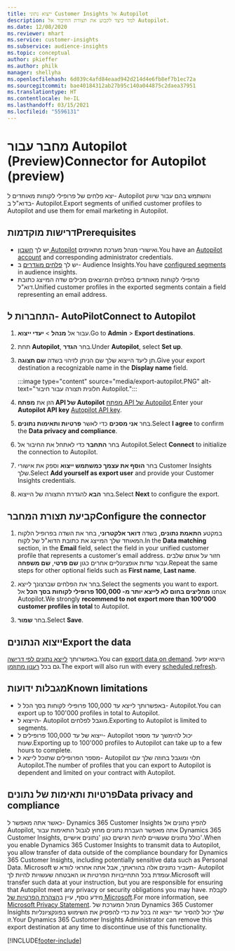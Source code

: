 ```yaml
---
title: ייצוא נתוני Customer Insights אל Autopilot
description: למד כיצד לקבוע את תצורת החיבור אל Autopilot.
ms.date: 12/08/2020
ms.reviewer: mhart
ms.service: customer-insights
ms.subservice: audience-insights
ms.topic: conceptual
author: pkieffer
ms.author: philk
manager: shellyha
ms.openlocfilehash: 6d039c4afd84eaad942d214d4e6fb8ef7b1ec72a
ms.sourcegitcommit: bae40184312ab27b95c140a044875c2daea37951
ms.translationtype: HT
ms.contentlocale: he-IL
ms.lasthandoff: 03/15/2021
ms.locfileid: "5596131"
---
```

# <a name="connector-for-autopilot-preview"></a><span data-ttu-id="4ee6f-103">מחבר עבור Autopilot‏ (Preview)</span><span class="sxs-lookup"><span data-stu-id="4ee6f-103">Connector for Autopilot (preview)</span></span>

<span data-ttu-id="4ee6f-104">יצא פלחים של פרופילי לקוחות מאוחדים ל- Autopilot והשתמש בהם עבור שיווק בדוא"ל ב- Autopilot.</span><span class="sxs-lookup"><span data-stu-id="4ee6f-104">Export segments of unified customer profiles to Autopilot and use them for email marketing in Autopilot.</span></span> 

## <a name="prerequisites"></a><span data-ttu-id="4ee6f-105">דרישות מוקדמות</span><span class="sxs-lookup"><span data-stu-id="4ee6f-105">Prerequisites</span></span>

-   <span data-ttu-id="4ee6f-106">יש לך [חשבון Autopilot](https://www.autopilothq.com/) ואישורי מנהל מערכת מתאימים.</span><span class="sxs-lookup"><span data-stu-id="4ee6f-106">You have an [Autopilot account](https://www.autopilothq.com/) and corresponding administrator credentials.</span></span>
-   <span data-ttu-id="4ee6f-107">יש לך [פלחים מוגדרים](segments.md) ב- Audience Insights.</span><span class="sxs-lookup"><span data-stu-id="4ee6f-107">You have [configured segments](segments.md) in audience insights.</span></span>
-   <span data-ttu-id="4ee6f-108">פרופילי לקוחות מאוחדים בפלחים המיוצאים מכילים שדה המייצג כתובת דוא"ל.</span><span class="sxs-lookup"><span data-stu-id="4ee6f-108">Unified customer profiles in the exported segments contain a field representing an email address.</span></span>

## <a name="connect-to-autopilot"></a><span data-ttu-id="4ee6f-109">התחברות ל- AutoPilot</span><span class="sxs-lookup"><span data-stu-id="4ee6f-109">Connect to Autopilot</span></span>

1. <span data-ttu-id="4ee6f-110">עבור אל **מנהל** > **יעדי ייצוא**.</span><span class="sxs-lookup"><span data-stu-id="4ee6f-110">Go to **Admin** > **Export destinations**.</span></span>

1. <span data-ttu-id="4ee6f-111">תחת **Autopilot**, בחר **הגדר**.</span><span class="sxs-lookup"><span data-stu-id="4ee6f-111">Under **Autopilot**, select **Set up**.</span></span>

1. <span data-ttu-id="4ee6f-112">תן ליעד הייצוא שלך שם הניתן לזיהוי בשדה **שם תצוגה**.</span><span class="sxs-lookup"><span data-stu-id="4ee6f-112">Give your export destination a recognizable name in the **Display name** field.</span></span>

   :::image type="content" source="media/export-autopilot.PNG" alt-text="חלונית תצורה עבור חיבור Autopilot.":::

1. <span data-ttu-id="4ee6f-114">הזן את **מפתח API של Autopilot** [מפתח API של Autopilot](https://autopilot.docs.apiary.io/#).</span><span class="sxs-lookup"><span data-stu-id="4ee6f-114">Enter your **Autopilot API key** [Autopilot API key](https://autopilot.docs.apiary.io/#).</span></span>

1. <span data-ttu-id="4ee6f-115">בחר **אני מסכים** כדי לאשר **פרטיות ותאימות נתונים**.</span><span class="sxs-lookup"><span data-stu-id="4ee6f-115">Select **I agree** to confirm the **Data privacy and compliance**.</span></span>

1. <span data-ttu-id="4ee6f-116">בחר **התחבר** כדי לאתחל את החיבור אל Autopilot.</span><span class="sxs-lookup"><span data-stu-id="4ee6f-116">Select **Connect** to initialize the connection to Autopilot.</span></span>

1. <span data-ttu-id="4ee6f-117">בחר **הוסף את עצמך כמשתמש ייצוא** וספק את אישורי Customer Insights שלך.</span><span class="sxs-lookup"><span data-stu-id="4ee6f-117">Select **Add yourself as export user** and provide your Customer Insights credentials.</span></span>

1. <span data-ttu-id="4ee6f-118">בחר **הבא** להגדרת התצורה של הייצוא.</span><span class="sxs-lookup"><span data-stu-id="4ee6f-118">Select **Next** to configure the export.</span></span>

## <a name="configure-the-connector"></a><span data-ttu-id="4ee6f-119">קביעת תצורת המחבר</span><span class="sxs-lookup"><span data-stu-id="4ee6f-119">Configure the connector</span></span>

1. <span data-ttu-id="4ee6f-120">במקטע **התאמת נתונים**, בשדה **דואר אלקטרוני**, בחר את השדה בפרופיל הלקוח המאוחד שלך המייצג את כתובת הדוא"ל של לקוח.</span><span class="sxs-lookup"><span data-stu-id="4ee6f-120">In the **Data matching** section, in the **Email** field, select the field in your unified customer profile that represents a customer's email address.</span></span> <span data-ttu-id="4ee6f-121">חזור על אותם שלבים עבור שדות אופציונליים אחרים כגון **שם פרטי**, **שם משפחה**.</span><span class="sxs-lookup"><span data-stu-id="4ee6f-121">Repeat the same steps for other optional fields such as **First name**, **Last name**.</span></span>

1. <span data-ttu-id="4ee6f-122">בחר את הפלחים שברצונך לייצא.</span><span class="sxs-lookup"><span data-stu-id="4ee6f-122">Select the segments you want to export.</span></span> <span data-ttu-id="4ee6f-123">אנחנו **ממליצים בחום לא לייצא יותר מ- 100,000 פרופילי לקוחות בסך הכל** אל Autopilot.</span><span class="sxs-lookup"><span data-stu-id="4ee6f-123">We strongly **recommend to not export more than 100'000 customer profiles in total** to Autopilot.</span></span> 

1. <span data-ttu-id="4ee6f-124">בחר **שמור**.</span><span class="sxs-lookup"><span data-stu-id="4ee6f-124">Select **Save**.</span></span>

## <a name="export-the-data"></a><span data-ttu-id="4ee6f-125">ייצוא הנתונים</span><span class="sxs-lookup"><span data-stu-id="4ee6f-125">Export the data</span></span>

<span data-ttu-id="4ee6f-126">באפשרותך [לייצא נתונים לפי דרישה](export-destinations.md).</span><span class="sxs-lookup"><span data-stu-id="4ee6f-126">You can [export data on demand](export-destinations.md).</span></span> <span data-ttu-id="4ee6f-127">הייצוא יפעל גם בכל [רענון מתוזמן](system.md#schedule-tab).</span><span class="sxs-lookup"><span data-stu-id="4ee6f-127">The export will also run with every [scheduled refresh](system.md#schedule-tab).</span></span>

## <a name="known-limitations"></a><span data-ttu-id="4ee6f-128">מגבלות ידועות</span><span class="sxs-lookup"><span data-stu-id="4ee6f-128">Known limitations</span></span>

- <span data-ttu-id="4ee6f-129">באפשרותך לייצא עד 100,000 פרופילי לקוחות בסך הכל ל- Autopilot.</span><span class="sxs-lookup"><span data-stu-id="4ee6f-129">You can export up to 100'000 profiles in total to Autopilot.</span></span>
- <span data-ttu-id="4ee6f-130">הייצוא ל- Autopilot מוגבל לפלחים.</span><span class="sxs-lookup"><span data-stu-id="4ee6f-130">Exporting to Autopilot is limited to segments.</span></span>
- <span data-ttu-id="4ee6f-131">ייצוא של עד 100,000 פרופילים ל- Autopilot יכול להימשך עד מספר שעות.</span><span class="sxs-lookup"><span data-stu-id="4ee6f-131">Exporting up to 100'000 profiles to Autopilot can take up to a few hours to complete.</span></span> 
- <span data-ttu-id="4ee6f-132">מספר הפרופילים שתוכל לייצא ל- Autopilot תלוי ומוגבל בחוזה שלך עם Autopilot.</span><span class="sxs-lookup"><span data-stu-id="4ee6f-132">The number of profiles that you can export to Autopilot is dependent and limited on your contract with Autopilot.</span></span>

## <a name="data-privacy-and-compliance"></a><span data-ttu-id="4ee6f-133">פרטיות ותאימות של נתונים</span><span class="sxs-lookup"><span data-stu-id="4ee6f-133">Data privacy and compliance</span></span>

<span data-ttu-id="4ee6f-134">כאשר אתה מאפשר ל- Dynamics 365 Customer Insights להפיץ נתונים אל Autopilot, אתה מאפשר העברת נתונים מחוץ לגבול התאימות עבור Dynamics 365 Customer Insights, כולל נתונים שעשויים להיות רגישים כגון 'נתונים אישיים'.</span><span class="sxs-lookup"><span data-stu-id="4ee6f-134">When you enable Dynamics 365 Customer Insights to transmit data to Autopilot, you allow transfer of data outside of the compliance boundary for Dynamics 365 Customer Insights, including potentially sensitive data such as Personal Data.</span></span> <span data-ttu-id="4ee6f-135">Microsoft תעביר נתונים אלה בהוראתך, אבל אתה אחראי לוודא ש- Autopilot עומדת בכל התחייבויות הפרטיות או האבטחה שעשויות להיות לך.</span><span class="sxs-lookup"><span data-stu-id="4ee6f-135">Microsoft will transfer such data at your instruction, but you are responsible for ensuring that Autopilot meet any privacy or security obligations you may have.</span></span> <span data-ttu-id="4ee6f-136">לקבלת מידע נוסף, עיין ב[הצהרת הפרטיות של Microsoft](https://go.microsoft.com/fwlink/?linkid=396732).</span><span class="sxs-lookup"><span data-stu-id="4ee6f-136">For more information, see [Microsoft Privacy Statement](https://go.microsoft.com/fwlink/?linkid=396732).</span></span>
<span data-ttu-id="4ee6f-137">מנהל המערכת של Dynamics 365 Customer Insights שלך יכול להסיר יעד ייצוא זה בכל עת כדי להפסיק את השימוש בפונקציונליות זו.</span><span class="sxs-lookup"><span data-stu-id="4ee6f-137">Your Dynamics 365 Customer Insights Administrator can remove this export destination at any time to discontinue use of this functionality.</span></span>


[!INCLUDE[footer-include](../includes/footer-banner.md)]